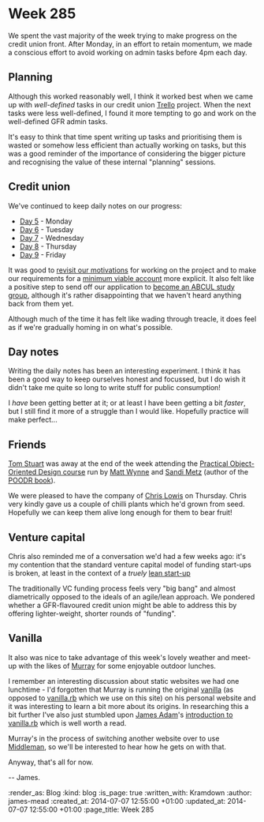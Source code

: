 Week 285
========

We spent the vast majority of the week trying to make progress on the credit union front. After Monday, in an effort to retain momentum, we made a conscious effort to avoid working on admin tasks before 4pm each day.

## Planning

Although this worked reasonably well, I think it worked best when we came up with *well-defined* tasks in our credit union [Trello][] project. When the next tasks were less well-defined, I found it more tempting to go and work on the well-defined GFR admin tasks.

It's easy to think that time spent writing up tasks and prioritising them is wasted or somehow less efficient than actually working on tasks, but this was a good reminder of the importance of considering the bigger picture and recognising the value of these internal "planning" sessions.

## Credit union

We've continued to keep daily notes on our progress:

* [Day 5][] - Monday
* [Day 6][] - Tuesday
* [Day 7][] - Wednesday
* [Day 8][] - Thursday
* [Day 9][] - Friday

It was good to [revisit our motivations][day 6 manifesto] for working on the project and to make our requirements for a [minimum viable account][] more explicit. It also felt like a positive step to send off our application to [become an ABCUL study group][study group application], although it's rather disappointing that we haven't heard anything back from them yet.

Although much of the time it has felt like wading through treacle, it does feel as if we're gradually homing in on what's possible.

## Day notes

Writing the daily notes has been an interesting experiment. I think it has been a good way to keep ourselves honest and focussed, but I do wish it didn't take me quite so long to write stuff for public consumption!

I _have_ been getting better at it; or at least I have been getting a bit _faster_, but I still find it more of a struggle than I would like. Hopefully practice will make perfect...

## Friends

[Tom Stuart][] was away at the end of the week attending the [Practical Object-Oriented Design course][] run by [Matt Wynne][] and [Sandi Metz][] (author of the [POODR book][]).

We were pleased to have the company of [Chris Lowis][] on Thursday. Chris very kindly gave us a couple of chilli plants which he'd grown from seed. Hopefully we can keep them alive long enough for them to bear fruit!

## Venture capital

Chris also reminded me of a conversation we'd had a few weeks ago: it's my contention that the standard venture capital model of funding start-ups is broken, at least in the context of a _truely_ [lean start-up][]

The traditionally VC funding process feels very "big bang" and almost diametrically opposed to the ideals of an agile/lean approach. We pondered whether a GFR-flavoured credit union might be able to address this by offering lighter-weight, shorter rounds of "funding".

## Vanilla

It also was nice to take advantage of this week's lovely weather and meet-up with the likes of [Murray][] for some enjoyable outdoor lunches.

I remember an interesting discussion about static websites we had one lunchtime - I'd forgotten that Murray is running the original [vanilla][] (as opposed to [vanilla.rb][] which we use on this site) on his personal website and it was interesting to learn a bit more about its origins. In researching this a bit further I've also just stumbled upon [James Adam][]'s [introduction to vanilla.rb][] which is well worth a read.

Murray's in the process of switching another website over to use [Middleman][], so we'll be interested to hear how he gets on with that.

Anyway, that's all for now.

-- James.


[Trello]: https://trello.com/
[Day 5]: /project-credit-union-day-5
[Day 6]: /project-credit-union-day-6
[Day 7]: /project-credit-union-day-7
[Day 8]: /project-credit-union-day-8
[Day 9]: /project-credit-union-day-9
[day 6 manifesto]: /project-credit-union-day-6#manifesto
[minimum viable account]: /project-credit-union-day-8#minimum-viable-account
[study group application]: /project-credit-union-day-8#study-group-application
[Tom Stuart]: http://codon.com/
[Matt Wynne]: http://www.mattwynne.net/
[Sandi Metz]: http://www.sandimetz.com/
[Chris Lowis]: http://chrislowis.co.uk
[Practical Object-Oriented Design course]: http://kickstartacademy.io/courses/practical-object-oriented-design
[POODR book]: http://www.poodr.com/
[lean start-up]: http://en.wikipedia.org/wiki/Lean_startup
[Murray]: http://h-lame.com/
[vanilla]: http://www.vanillasite.at/
[vanilla.rb]: https://github.com/lazyatom/vanilla-rb
[James Adam]: http://interblah.net/
[introduction to vanilla.rb]: http://interblah.net/introducing-vanilla-rb
[Middleman]: http://middlemanapp.com/

:render_as: Blog
:kind: blog
:is_page: true
:written_with: Kramdown
:author: james-mead
:created_at: 2014-07-07 12:55:00 +01:00
:updated_at: 2014-07-07 12:55:00 +01:00
:page_title: Week 285
